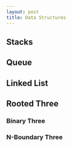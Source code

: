 ```yaml
---
layout: post
title: Data Structures
---
```


## Stacks

## Queue

## Linked List

## Rooted Three

### Binary Three

### N-Boundary Three
